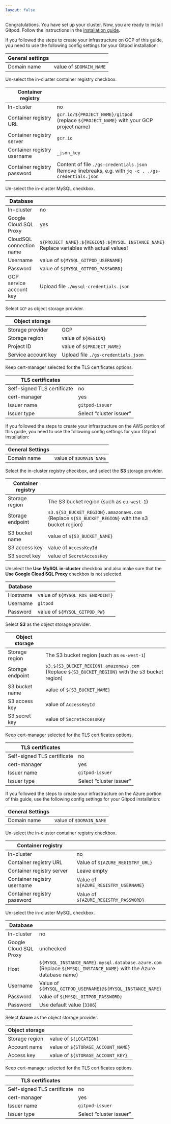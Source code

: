 ```yaml
---
layout: false
---
```


<script lang="ts">
  import CloudPlatformToggle from "$lib/components/docs/cloud-platform-toggle.svelte";
</script>

Congratulations. You have set up your cluster. Now, you are ready to install Gitpod. Follow the instructions in the [installation guide](/docs/configure/self-hosted/latest/installing-gitpod#install-gitpod).

<CloudPlatformToggle id="cloud-platform-toggle-install">
<div slot="gcp">

If you followed the steps to create your infrastructure on GCP of this guide, you need to use the following config settings for your Gitpod installation:

| General settings |                         |
| ---------------- | ----------------------- |
| Domain name      | value of `$DOMAIN_NAME` |

Un-select the in-cluster container registry checkbox.

| Container registry          |                                                                                                          |
| --------------------------- | -------------------------------------------------------------------------------------------------------- |
| In-cluster                  | no                                                                                                       |
| Container registry URL      | `gcr.io/${PROJECT_NAME}/gitpod`<br/>(replace `${PROJECT_NAME}` with your GCP project name)               |
| Container registry server   | `gcr.io`                                                                                                 |
| Container registry username | `_json_key`                                                                                              |
| Container registry password | Content of file `./gs-credentials.json`<br/>Remove linebreaks, e.g. with `jq -c . ./gs-credentials.json` |

Un-select the in-cluster MySQL checkbox.

| Database                 |                                                                                              |
| ------------------------ | -------------------------------------------------------------------------------------------- |
| In-cluster               | no                                                                                           |
| Google Cloud SQL Proxy   | yes                                                                                          |
| CloudSQL connection name | `${PROJECT_NAME}:${REGION}:${MYSQL_INSTANCE_NAME}`<br/>Replace variables with actual values! |
| Username                 | value of `${MYSQL_GITPOD_USERNAME}`                                                          |
| Password                 | value of `${MYSQL_GITPOD_PASSWORD}`                                                          |
| GCP service account key  | Upload file `./mysql-credentials.json`                                                       |

Select `GCP` as object storage provider.

| Object storage      |                                     |
| ------------------- | ----------------------------------- |
| Storage provider    | GCP                                 |
| Storage region      | value of `${REGION}`                |
| Project ID          | value of `${PROJECT_NAME}`          |
| Service account key | Upload file `./gs-credentials.json` |

Keep cert-manager selected for the TLS certificates options.

| TLS certificates            |                         |
| --------------------------- | ----------------------- |
| Self-signed TLS certificate | no                      |
| cert-manager                | yes                     |
| Issuer name                 | `gitpod-issuer`         |
| Issuer type                 | Select “cluster issuer” |

</div>

<div slot="aws">

If you followed the steps to create your infrastructure on the AWS portion of this guide, you need to use the following config settings for your Gitpod installation:

| General Settings |                         |
| ---------------- | ----------------------- |
| Domain name      | value of `$DOMAIN_NAME` |

Select the in-cluster registry checkbox, and select the **S3** storage provider.

| Container registry |                                                                                                      |
| ------------------ | ---------------------------------------------------------------------------------------------------- |
| Storage region     | The S3 bucket region (such as `eu-west-1`)                                                           |
| Storage endpoint   | `s3.${S3_BUCKET_REGION}.amazonaws.com`<br/>(Replace `${S3_BUCKET_REGION}` with the s3 bucket region) |
| S3 bucket name     | value of `${S3_BUCKET_NAME}`                                                                         |
| S3 access key      | value of `AccessKeyId`                                                                               |
| S3 secret key      | value of `SecretAccessKey`                                                                           |

Unselect the **Use MySQL in-cluster** checkbox and also make sure that the **Use Google Cloud SQL Proxy** checkbox is not selected.

| Database |                                  |
| -------- | -------------------------------- |
| Hostname | value of `${MYSQL_RDS_ENDPOINT}` |
| Username | `gitpod`                         |
| Password | value of `${MYSQL_GITPOD_PW}`    |

Select **S3** as the object storage provider.

| Object storage   |                                                                                                      |
| ---------------- | ---------------------------------------------------------------------------------------------------- |
| Storage region   | The S3 bucket region (such as `eu-west-1`)                                                           |
| Storage endpoint | `s3.${S3_BUCKET_REGION}.amazonaws.com`<br/>(Replace `${S3_BUCKET_REGION}` with the s3 bucket region) |
| S3 bucket name   | value of `${S3_BUCKET_NAME}`                                                                         |
| S3 access key    | value of `AccessKeyId`                                                                               |
| S3 secret key    | value of `SecretAccessKey`                                                                           |

Keep cert-manager selected for the TLS certificates options.

| TLS certificates            |                         |
| --------------------------- | ----------------------- |
| Self-signed TLS certificate | no                      |
| cert-manager                | yes                     |
| Issuer name                 | `gitpod-issuer`         |
| Issuer type                 | Select “cluster issuer” |

</div>

<div slot="azure">

If you followed the steps to create your infrastructure on the Azure portion of this guide, use the following config settings for your Gitpod installation:

| General Settings |                         |
| ---------------- | ----------------------- |
| Domain name      | value of `$DOMAIN_NAME` |

Un-select the in-cluster container registry checkbox.

| Container registry          |                                       |
| --------------------------- | ------------------------------------- |
| In-cluster                  | no                                    |
| Container registry URL      | Value of `${AZURE_REGISTRY_URL}`      |
| Container registry server   | Leave empty                           |
| Container registry username | Value of `${AZURE_REGISTRY_USERNAME}` |
| Container registry password | Value of `${AZURE_REGISTRY_PASSWORD}` |

Un-select the in-cluster MySQL checkbox.

| Database               |                                                                                                                        |
| ---------------------- | ---------------------------------------------------------------------------------------------------------------------- |
| In-cluster             | no                                                                                                                     |
| Google Cloud SQL Proxy | unchecked                                                                                                              |
| Host                   | `${MYSQL_INSTANCE_NAME}.mysql.database.azure.com` <br/>(Replace `${MYSQL_INSTANCE_NAME}` with the Azure database name) |
| Username               | Value of `${MYSQL_GITPOD_USERNAME}@${MYSQL_INSTANCE_NAME}`                                                             |
| Password               | value of `${MYSQL_GITPOD_PASSWORD}`                                                                                    |
| Password               | Use default value (`3306`)                                                                                             |

Select **Azure** as the object storage provider.

| Object storage |                                    |
| -------------- | ---------------------------------- |
| Storage region | value of `${LOCATION}`             |
| Account name   | value of `${STORAGE_ACCOUNT_NAME}` |
| Access key     | value of `${STORAGE_ACCOUNT_KEY}`  |

Keep cert-manager selected for the TLS certificates options.

| TLS certificates            |                         |
| --------------------------- | ----------------------- |
| Self-signed TLS certificate | no                      |
| cert-manager                | yes                     |
| Issuer name                 | `gitpod-issuer`         |
| Issuer type                 | Select “cluster issuer” |

</div>

</CloudPlatformToggle>
